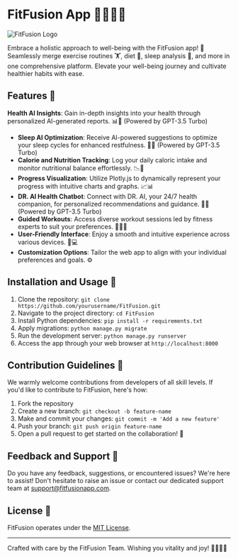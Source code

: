 # FitFusion App 🌙🏃‍♀️🥗

![FitFusion Logo]()

Embrace a holistic approach to well-being with the FitFusion app! 🌟 Seamlessly merge exercise routines 🏋️, diet 🥗, sleep analysis 🛌, and more in one comprehensive platform. Elevate your well-being journey and cultivate healthier habits with ease.

## Features 🌈

**Health AI Insights**: Gain in-depth insights into your health through personalized AI-generated reports. 📊🧬 (Powered by GPT-3.5 Turbo)
- **Sleep AI Optimization**: Receive AI-powered suggestions to optimize your sleep cycles for enhanced restfulness. 🌙😴 (Powered by GPT-3.5 Turbo)
- **Calorie and Nutrition Tracking**: Log your daily caloric intake and monitor nutritional balance effortlessly. 📉🥦
- **Progress Visualization**: Utilize Plotly.js to dynamically represent your progress with intuitive charts and graphs. 📈📊
- **DR. AI Health Chatbot**: Connect with DR. AI, your 24/7 health companion, for personalized recommendations and guidance. 🤖💬 (Powered by GPT-3.5 Turbo)
- **Guided Workouts**: Access diverse workout sessions led by fitness experts to suit your preferences. 🏋️‍♀️💪
- **User-Friendly Interface**: Enjoy a smooth and intuitive experience across various devices. 📱💻
- **Customization Options**: Tailor the web app to align with your individual preferences and goals. ⚙️

## Installation and Usage 🚀

1. Clone the repository: `git clone https://github.com/yourusername/FitFusion.git`
2. Navigate to the project directory: `cd FitFusion`
3. Install Python dependencies: `pip install -r requirements.txt`
4. Apply migrations: `python manage.py migrate`
5. Run the development server: `python manage.py runserver`
6. Access the app through your web browser at `http://localhost:8000`

## Contribution Guidelines 🤝

We warmly welcome contributions from developers of all skill levels. If you'd like to contribute to FitFusion, here's how:

1. Fork the repository
2. Create a new branch: `git checkout -b feature-name`
3. Make and commit your changes: `git commit -m 'Add a new feature'`
4. Push your branch: `git push origin feature-name`
5. Open a pull request to get started on the collaboration! 🎉

## Feedback and Support 💬

Do you have any feedback, suggestions, or encountered issues? We're here to assist! Don't hesitate to raise an issue or contact our dedicated support team at support@fitfusionapp.com.

## License 📜

FitFusion operates under the [MIT License](LICENSE).

---

Crafted with care by the FitFusion Team. Wishing you vitality and joy! 🌈🏃‍♂️🥗
